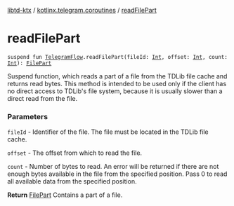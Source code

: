 [libtd-ktx](../index.md) / [kotlinx.telegram.coroutines](index.md) / [readFilePart](./read-file-part.md)

# readFilePart

`suspend fun `[`TelegramFlow`](../kotlinx.telegram.core/-telegram-flow/index.md)`.readFilePart(fileId: `[`Int`](https://kotlinlang.org/api/latest/jvm/stdlib/kotlin/-int/index.html)`, offset: `[`Int`](https://kotlinlang.org/api/latest/jvm/stdlib/kotlin/-int/index.html)`, count: `[`Int`](https://kotlinlang.org/api/latest/jvm/stdlib/kotlin/-int/index.html)`): `[`FilePart`](https://tdlibx.github.io/td/docs/org/drinkless/td/libcore/telegram/TdApi/FilePart.html)

Suspend function, which reads a part of a file from the TDLib file cache and returns read bytes.
This method is intended to be used only if the client has no direct access to TDLib's file system,
because it is usually slower than a direct read from the file.

### Parameters

`fileId` - Identifier of the file. The file must be located in the TDLib file cache.

`offset` - The offset from which to read the file.

`count` - Number of bytes to read. An error will be returned if there are not enough bytes
available in the file from the specified position. Pass 0 to read all available data from the
specified position.

**Return**
[FilePart](https://tdlibx.github.io/td/docs/org/drinkless/td/libcore/telegram/TdApi/FilePart.html) Contains a part of a file.

